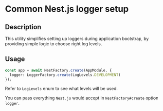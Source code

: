 # Common Nest.js logger setup

## Description

This utility simplifies setting up loggers during application bootstrap, by providing simple logic to choose right log levels.

## Usage

```typescript
const app = await NestFactory.create(AppModule, {
  logger: LoggerFactory.create(LogLevels.DEVELOPMENT)
});
```

Refer to `LogLevels` enum to see what levels will be used.

You can pass everything `Nest.js` would accept in `NestFactory#create` option `logger`.
